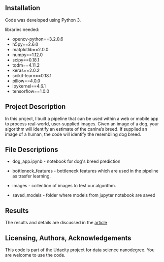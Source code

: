 ## Installation

Code was developed using Python 3.

libraries needed:
- opencv-python==3.2.0.6
- h5py==2.6.0
- matplotlib==2.0.0
- numpy==1.12.0
- scipy==0.18.1
- tqdm==4.11.2
- keras==2.0.2
- scikit-learn==0.18.1
- pillow==4.0.0
- ipykernel==4.6.1
- tensorflow==1.0.0


## Project Description
In this project, I built a pipeline that can be used within a web or mobile app to process real-world, user-supplied images.  Given an image of a dog, your algorithm will identify an estimate of the canine’s breed.  If supplied an image of a human, the code will identify the resembling dog breed.  


## File Descriptions

- dog_app.ipynb - notebook for dog's breed prediction

- bottleneck_features - bottleneck features which are used in the pipeline as trasfer learning.

- images - collection of images to test our algorithm.

- saved_models - folder where models from jupyter notebook are saved

## Results

The results and details are discussed in the [article](https://aliyeva-sabrina.medium.com/what-dog-breed-do-you-look-like-a1ade21c70e6)


## Licensing, Authors, Acknowledgements

This code is part of the Udacity project for data science nanodegree. You are welcome to use the code.
